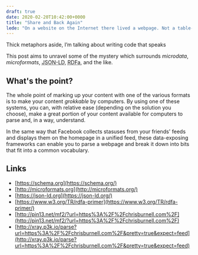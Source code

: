 ```yaml
---
draft: true
date: 2020-02-20T10:42:00+0000
title: "Share and Back Again"
lede: "On a website on the Internet there lived a webpage. Not a table-laden soup of divs, filled with JavaScript and a dozen half-used frameworks, nor yet a portion of the page that could be read by a human that a robot could not: it was written for all, and that means microformats."
---
```


Thick metaphors aside, I’m talking about writing code that speaks

This post aims to unravel some of the mystery which surrounds *microdata*, *microformats*, <abbr title="Linked Data">JSON-LD</abbr>, <abbr title="Resource Description Framework in Attributes">RDFa</abbr>, and the like.


<h2 id="whats-the-point">What's the point?</h2>

The whole point of marking up your content with one of the various formats is to make your content <dfn title="capable of being understood">grokkable</dfn> by computers. By using one of these systems, you can, with relative ease (depending on the solution you choose), make a great portion of your content available for computers to parse and, in a way, understand.

In the same way that Facebook collects stasuses from your friends' feeds and displays them on the homepage in a unified feed, these data-exposing frameworks can enable you to parse a webpage and break it down into bits that fit into a common vocabulary.

## Links

- [https://schema.org](https://schema.org/)
- [http://microformats.org](http://microformats.org/)
- [https://json-ld.org](https://json-ld.org/)
- [https://www.w3.org/TR/rdfa-primer](https://www.w3.org/TR/rdfa-primer/)
- [http://pin13.net/mf2/?url=https%3A%2F%2Fchrisburnell.com%2F](http://pin13.net/mf2/?url=https%3A%2F%2Fchrisburnell.com%2F)
- [http://xray.p3k.io/parse?url=https%3A%2F%2Fchrisburnell.com%2F&pretty=true&expect=feed](http://xray.p3k.io/parse?url=https%3A%2F%2Fchrisburnell.com%2F&pretty=true&expect=feed)
